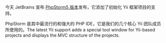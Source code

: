 今天 JetBrains 宣布 [PhpStorm5 版本](http://blog.jetbrains.com/webide/2012/09/phpstorm-5-0-released-more-robust-php-editor-new-symfony2-mvc-view-better-sql-support/)发布，它添加了初始化 Yii 框架项目的支持。

PhpStorm 是其中最流行的和强大的 PHP IDE，它是我们的几个核心 Yii 团队成员所使用的。The latest Yii support adds a special tool window for Yii-based projects and displays the MVC structure of the projects.
